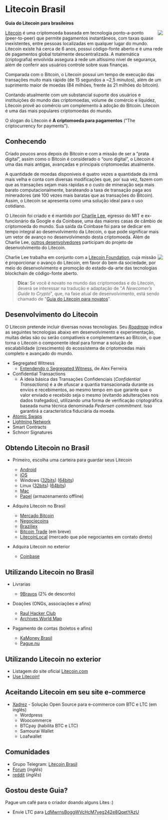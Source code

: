 # Litecoin Brasil
**Guia do Litecoin para brasileiros**

<img align="right" src="https://raw.githubusercontent.com/rsandrade/litecoin-br/master/img/256px-Full_Logo_L.png"> [Litecoin](https://litecoin.com/pt/) é uma criptomoeda baseada em tecnologia ponto-a-ponto (peer-to-peer) que permite pagamentos instantâneos, com taxas quase inexistentes, entre pessoas localizadas em qualquer lugar do mundo. Litecoin existe há cerca de 6 anos, possui código-fonte aberto e é uma rede de pagamentos global totalmente descentralizada. A matemática (criptografia) envolvida assegura à rede um altíssimo nível de segurança, além de conferir aos usuários controle sobre suas finanças.

Comparada com o Bitcoin, o Litecoin possui um tempo de execução das transações muito mais rápido (de 15 segundos a ~2,5 minutos), além de um suprimento maior de moedas (84 milhões, frente às 21 milhões do bitcoin).

Contando atualmente com um substancial suporte dos usuários e instituições do mundo das criptomoedas, volume de comércio e 
liquidez, Litecoin provê ao comércio um complemento à adoção do Bitcoin. Litecoin é uma das mais populares criptomoedas do mundo.

O slogan do Litecoin é **A criptomoeda para pagamentos** ("The criptocurrency for payments").

## Conhecendo

Criado poucos anos depois do Bitcoin e com a missão de ser a “prata digital”, assim como o Bitcoin é considerado o “ouro digital”, o Litecoin é uma das mais antigas, avançadas e principais criptomoedas atualmente.

A quantidade de moedas disponíveis é quatro vezes a quantidade da irmã mais velha e conta com diversas modificações que, por sua vez, fazem com que as transações sejam mais rápidas e o custo de mineração seja mais barato computacionalmente, barateando a taxa de transação paga aos mineradores (até 100 vezes mais baratas que as transações do Bitcoin). Assim, o Litecoin se apresenta como uma solução ideal para o uso cotidiano.

O Litecoin foi criado e é mantido por [Charlie Lee](https://www.twitter.com/SatoshiLite), egresso do MIT e ex-funcionário da Google e da Coinbase, uma das maiores casas de câmbio de criptomoeda do mundo. Sua saída da Coinbase foi para se dedicar em tempo integral ao desenvolvimento da Litecoin, o que pode significar mais um vetor de avanço no desenvolvimendo desta criptomoeda. Além de Charlie Lee, [outros desenvolvedores](https://litecoincore.org/) participam do projeto de desenvolvimento do Litecoin.

<img align="right" src="https://raw.githubusercontent.com/rsandrade/litecoin-br/master/img/LitecoinFoundation.png"> Charlie Lee trabalha em conjunto com a [Litecoin Foundation](https://litecoin-foundation.org/), cuja missão é proporcionar o avanço do Litecoin, em favor do bem da sociedade, por meio do desenvolvimento e promoção do estado-da-arte das tecnologias blockchain de código-fonte aberto. 

> **Dica:** Se você é novato no mundo das criptomoedas e do Litecoin, deverá se interessar na tradução e adaptação de "*A Newcomer’s Guide to Crypto*", que, na fase atual de desenvolvimento, está sendo chamado de "[Guia do Litecoin para novatos](Guia/Readme.md)".

## Desenvolvimento do Litecoin

O Litecoin pretende incluir diversas novas tecnologias. Seu [_Roadmap_](https://litecoincore.org/) indica as seguintes tecnologias abaixo em desenvolvimento e experimentação, muitas delas são ou serão compatíveis e complementares ao Bitcoin, o que torna o Litecoin o componente ideal para formar a solução de escalabilidade (crescimento) do ecossistema de criptomoedas mais completo e avançado do mundo.

- Segregated Witness
  - [Entendendo o Segregated Witness](https://medium.com/@allexferreira/entendendo-o-segregated-witness-e82a87b555b0), de Alex Ferreira
- Confidential Transactions
  - A ideia básica das Transações Confidenciais (_Confidential Transactions_) é a de ofuscar a quantia transacionada durante os envios e recebimentos, ao mesmo tempo em que garante que o valor enviado e recebido seja o mesmo (evitando adulterações nos dados trafegados), utilizando uma forma de verificação criptográfica baseada numa técnica denominada _Pedersen commitment_. Isso garantirá a caracteristica fiduciária da moeda.
- [Atomic Swaps](https://twitter.com/ricsodre/status/936763212955115520)
- [Lightning Network](https://br.cointelegraph.com/explained/lightning-network-explained)
- Smart Contracts
- Schnorr Signatures

## Obtendo Litecoin no Brasil

- Primeiro, escolha uma carteira para guardar seus Litecoin
  - [Android](https://play.google.com/store/apps/details?id=com.loafwallet&hl=pt_BR)
  - [iOS](https://itunes.apple.com/us/app/loafwallet/id1119332592)
  - Windows
      ([32bits](https://download.litecoin.org/litecoin-0.14.2/win/litecoin-0.14.2-win32-setup.exe))
      ([64bits](https://download.litecoin.org/litecoin-0.14.2/win/litecoin-0.14.2-win64-setup.exe))
  - Linux
      ([32bits](https://download.litecoin.org/litecoin-0.14.2/linux/litecoin-0.14.2-i686-pc-linux-gnu.tar.gz))
      ([64bits](https://download.litecoin.org/litecoin-0.14.2/linux/litecoin-0.14.2-x86_64-linux-gnu.tar.gz))
  - [Mac](https://download.litecoin.org/litecoin-0.14.2/osx/litecoin-0.14.2-osx.dmg)
  - [Papel](http://www.liteaddress.org/) (armazenamento offline)

- Adquira Litecoin no Brasil
  - [Mercado Bitcoin](https://www.mercadobitcoin.com.br/)
  - [Negociecoins](https://www.negociecoins.com.br)
  - [Braziliex](https://braziliex.com)
  - [Bitcoin Trade](https://www.bitcointrade.com.br) (em breve)
  - [LitecoinLocal](https://www.litecoinlocal.net/) (mercado que põe negociantes em contato direto)

- Adquira Litecoin no exterior
  - [Coinbase](https://www.coinbase.com/join/56d858f89e70240c8100052a)

## Utilizando Litecoin no Brasil

- Livrarias
  - [9Bravos](http://www.9bravos.com.br/loja) (2% de desconto)
  
- Doações (ONGs, associações e afins)
  - [Raul Hacker Club](https://www.raulhc.cc)
  - [Archives World Map](https://map.arquivista.net)

- Pagamento de contas (boletos e afins)
  - [KaMoney Brasil](https://www.kamoney.com.br)
  - [Pague.nu](https://pague.nu)

## Utilizando Litecoin no exterior
- Listagem do site oficial [Litecoin.com](https://litecoin.com/services#merchants)
- [Use Litecoin!](http://www.uselitecoin.info)

## Aceitando Litecoin em seu site e-commerce

- [Xadrez](Xadrez.md) - Solução Open Source para e-commerce com BTC e LTC (em inglês)
  - Wordpress
  - Woocommerce
  - BTCpay (habilita BTC e LTC)
  - Samourai Wallet
  - Loafwallet

## Comunidades

- Grupo Telegram: [Litecoin Brasil](https://t.me/litecoinbr)
- [Forum](https://litecointalk.org/) (*inglês*)
- [reddit](http://www.reddit.com/r/litecoin) (*inglês*)

## Gostou deste Guia?

Pague um café para o criador doando alguns Lites :)
- Envie LTC para [LdMwrnsBoggWVcHcM7yeg242e8QqetYAzU](https://live.blockcypher.com/ltc/address/LdMwrnsBoggWVcHcM7yeg242e8QqetYAzU/)
